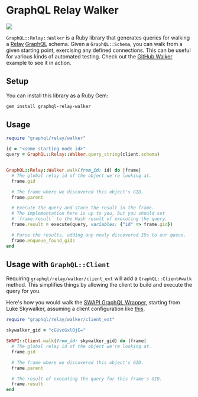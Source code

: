 # GraphQL Relay Walker

![](https://cloud.githubusercontent.com/assets/1144197/19287829/9ce479b8-8fc0-11e6-975c-8d686e3e0783.jpg)

`GraphQL::Relay::Walker` is a Ruby library that generates queries for walking a [Relay](https://facebook.github.io/relay/docs/graphql-relay-specification.html#content) [GraphQL](http://graphql.org/) schema. Given a `GraphQL::Schema`, you can walk from a given starting point, exercising any defined connections. This can be useful for various kinds of automated testing. Check out the [GitHub Walker](./examples/github_walker) example to see it in action.

## Setup

You can install this library as a Ruby Gem:

```bash
gem install graphql-relay-walker
```

## Usage

```ruby
require "graphql/relay/walker"

id = "<some starting node id>"
query = GraphQL::Relay::Walker.query_string(client.schema)


GraphQL::Relay::Walker.walk(from_id: id) do |frame|
  # The global relay id of the object we're looking at.
  frame.gid

  # The frame where we discovered this object's GID.
  frame.parent

  # Execute the query and store the result in the frame.
  # The implementation here is up to you, but you should set
  # `frame.result` to the Hash result of executing the query.
  frame.result = execute(query, variables: {"id" => frame.gid})

  # Parse the results, adding any newly discovered IDs to our queue.
  frame.enqueue_found_gids
end
```

## Usage with `GraphQL::Client`

Requiring `graphql/relay/walker/client_ext` will add a `GraphQL::Client#walk` method. This simplifies things by allowing the client to build and execute the query for you.

Here's how you would walk the [SWAPI GraphQL Wrapper](https://github.com/graphql/swapi-graphql), starting from Luke Skywalker, assuming a client configuration like [this](https://github.com/github/graphql-client/blob/2761908e735e6d34bf6056d26e97de54d384aa14/README.md#configuration).

```ruby
require "graphql/relay/walker/client_ext"

skywalker_gid = "cGVvcGxlOjE="

SWAPI::Client.walk(from_id: skywalker_gid) do |frame|
  # The global relay id of the object we're looking at.
  frame.gid

  # The frame where we discovered this object's GID.
  frame.parent

  # The result of executing the query for this frame's GID.
  frame.result
end
```
